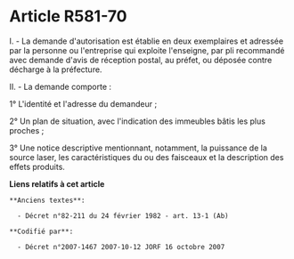 # Article R581-70

I. - La demande d'autorisation est établie en deux exemplaires et adressée par la personne ou l'entreprise qui exploite
l'enseigne, par pli recommandé avec demande d'avis de réception postal, au préfet, ou déposée contre décharge à la
préfecture.

II. - La demande comporte :

1° L'identité et l'adresse du demandeur ;

2° Un plan de situation, avec l'indication des immeubles bâtis les plus proches ;

3° Une notice descriptive mentionnant, notamment, la puissance de la source laser, les caractéristiques du ou des faisceaux
et la description des effets produits.

**Liens relatifs à cet article**

	**Anciens textes**:

	  - Décret n°82-211 du 24 février 1982 - art. 13-1 (Ab)

	**Codifié par**:

	  - Décret n°2007-1467 2007-10-12 JORF 16 octobre 2007
